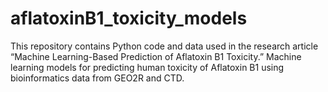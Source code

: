 # aflatoxinB1_toxicity_models
This repository contains Python code and data used in the research article “Machine Learning-Based Prediction of Aflatoxin B1 Toxicity.”  Machine learning models for predicting human toxicity of Aflatoxin B1 using bioinformatics data from GEO2R and CTD.
